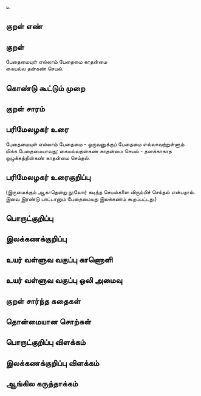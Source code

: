உ

## குறள் எண் 


## குறள் 
பேதைமையுள் எல்லாம் பேதைமை காதன்மை  
கையல்ல தன்கண் செயல்.

## கொண்டு கூட்டும் முறை


## குறள் சாரம் 


## பரிமேலழகர் உரை
பேதைமையுள் எல்லாம் பேதைமை - ஒருவனுக்குப் பேதைமை எல்லாவற்றுள்ளும் மிக்க பேதைமையாவது; கையல்லதன்கண் காதன்மை செயல் - தனக்காகாத ஒழுக்கத்தின்கண் காதன்மை செய்தல். 

## பரிமேலழகர் உரைகுறிப்பு   
(இருமைக்கும் ஆகாதென்று நூலோர் கடிந்த செயல்களை விரும்பிச் செய்தல் என்பதாம். இவை இரண்டு பாட்டானும் பேதைமையது இலக்கணம் கூறப்பட்டது.)

## பொருட்குறிப்பு 


## இலக்கணக்குறிப்பு  


## உயர் வள்ளுவ வகுப்பு காணொளி


## உயர் வள்ளுவ வகுப்பு ஒலி அமைவு 

 
## குறள் சார்ந்த கதைகள் 


## தொன்மையான சொற்கள்


## பொருட்குறிப்பு விளக்கம்


## இலக்கணக்குறிப்பு விளக்கம்


## ஆங்கில கருத்தாக்கம் 


